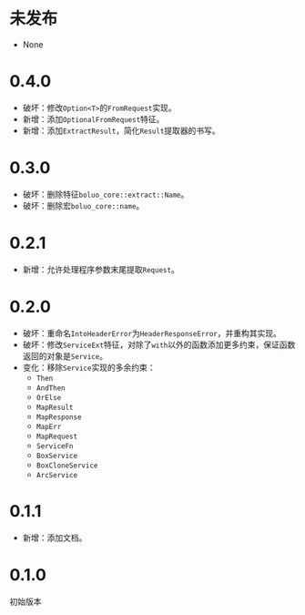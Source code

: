 # 未发布

- None

# 0.4.0

- 破坏：修改`Option<T>`的`FromRequest`实现。
- 新增：添加`OptionalFromRequest`特征。
- 新增：添加`ExtractResult`，简化`Result`提取器的书写。

# 0.3.0

- 破坏：删除特征`boluo_core::extract::Name`。
- 破坏：删除宏`boluo_core::name`。

# 0.2.1

- 新增：允许处理程序参数末尾提取`Request`。

# 0.2.0

- 破坏：重命名`IntoHeaderError`为`HeaderResponseError`，并重构其实现。
- 破坏：修改`ServiceExt`特征，对除了`with`以外的函数添加更多约束，保证函数返回的对象是`Service`。
- 变化：移除`Service`实现的多余约束：
  - `Then`
  - `AndThen`
  - `OrElse`
  - `MapResult`
  - `MapResponse`
  - `MapErr`
  - `MapRequest`
  - `ServiceFn`
  - `BoxService`
  - `BoxCloneService`
  - `ArcService`

# 0.1.1

- 新增：添加文档。

# 0.1.0

初始版本